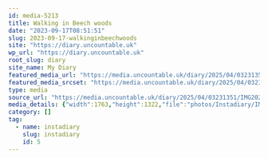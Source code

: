 ```yaml
---
id: media-5213
title: Walking in Beech woods
date: "2023-09-17T08:51:51"
slug: 2023-09-17-walkinginbeechwoods
site: "https://diary.uncountable.uk"
wp_url: "https://diary.uncountable.uk"
root_slug: diary
site_name: My Diary
featured_media_url: "https://media.uncountable.uk/diary/2025/04/03231351/IMG20230917095151.webp"
featured_media_srcset: "https://media.uncountable.uk/diary/2025/04/03231351/IMG20230917095151-300x225.webp 300w, https://media.uncountable.uk/diary/2025/04/03231351/IMG20230917095151-1024x768.webp 1024w, https://media.uncountable.uk/diary/2025/04/03231351/IMG20230917095151-150x150.webp 150w, https://media.uncountable.uk/diary/2025/04/03231351/IMG20230917095151-640x480.webp 640w, https://media.uncountable.uk/diary/2025/04/03231351/IMG20230917095151.webp 1763w"
type: media
source_url: "https://media.uncountable.uk/diary/2025/04/03231351/IMG20230917095151.webp"
media_details: {"width":1763,"height":1322,"file":"photos/Instadiary/IMG20230917095151.webp","filesize":190370,"sizes":{"medium":{"file":"IMG20230917095151-300x225.webp","width":300,"height":225,"filesize":29030,"mime_type":"image/webp","source_url":"https://media.uncountable.uk/diary/2025/04/03231351/IMG20230917095151-300x225.webp"},"large":{"file":"IMG20230917095151-1024x768.webp","width":1024,"height":768,"filesize":248608,"mime_type":"image/webp","source_url":"https://media.uncountable.uk/diary/2025/04/03231351/IMG20230917095151-1024x768.webp"},"thumbnail":{"file":"IMG20230917095151-150x150.webp","width":150,"height":150,"filesize":9910,"mime_type":"image/webp","source_url":"https://media.uncountable.uk/diary/2025/04/03231351/IMG20230917095151-150x150.webp"},"mobwidth":{"file":"IMG20230917095151-640x480.webp","width":640,"height":480,"filesize":119790,"mime_type":"image/webp","source_url":"https://media.uncountable.uk/diary/2025/04/03231351/IMG20230917095151-640x480.webp"},"full":{"file":"IMG20230917095151.webp","width":1763,"height":1322,"mime_type":"image/webp","source_url":"https://media.uncountable.uk/diary/2025/04/03231351/IMG20230917095151.webp"}},"image_meta":{"aperture":"0","credit":"","camera":"","caption":"","created_timestamp":"0","copyright":"","focal_length":"0","iso":"0","shutter_speed":"0","title":"","orientation":"0","keywords":[]}}
category: []
tag:
  - name: instadiary
    slug: instadiary
    id: 5
---
```


